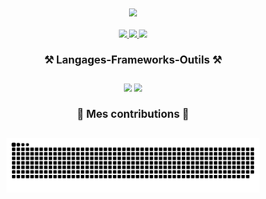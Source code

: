 <h1 align="center">
    <img src="https://readme-typing-svg.herokuapp.com/?font=Righteous&size=35&center=true&vCenter=true&width=600&height=70&duration=4000&lines=Salut+tout+le+monde+👋;+Je+suis+Adem+👾;+Passionner+par+l'informatique+💻" />
</h1>


<div align="center"> 
  <a href="mailto:contact@thomas-marsa.com">
    <img src="https://img.shields.io/badge/Gmail-333333?style=for-the-badge&logo=gmail&logoColor=red" />
  </a>
  <a href="https://www.linkedin.com/in/thomas-marsa-a55141303/" target="_blank">
    <img src="https://img.shields.io/badge/LinkedIn-0077B5?style=for-the-badge&logo=linkedin&logoColor=white" target="_blank" />
  </a>
  <a href="https://thomas-marsa.com/" target="_blank">
     <img src="https://img.shields.io/badge/Portfolio-FF5722?style=for-the-badge&logo=todoist&logoColor=white" target="_blank" /> 
  </a>
</div>



<h2 align="center">⚒️ Langages-Frameworks-Outils ⚒️</h2>
<br/>
<div align="center">
    <img src="https://skillicons.dev/icons?i=bootstrap,html,css,vscode,github,git,php,wordpress" />
    <img src="https://skillicons.dev/icons?i=nodejs,python,javascript,mysql,ae,ps,pr,codepen,discord,discordjs" /><br>
</div>
<div align="center">
  <h2>🐍 Mes contributions 🐍</h2>
  <br>
  <img alt="snake eating my contributions" src="https://raw.githubusercontent.com/salesp07/salesp07/output/github-contribution-grid-snake.svg" />
  
  <br/><br/><br/>
</div>
